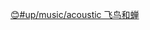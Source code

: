 
[😊#up/music/acoustic 飞鸟和蝉](https://47.111.95.20:6001/user/1/start/%23up%2Fmusic%2Facoustic%20%E9%A3%9E%E9%B8%9F%E5%92%8C%E8%9D%89)
